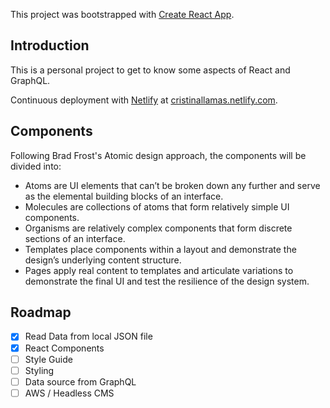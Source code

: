This project was bootstrapped with [Create React App](https://github.com/facebook/create-react-app).

## Introduction

This is a personal project to get to know some aspects of React and GraphQL.

Continuous deployment with [Netlify](http://www.netlify.com) at [cristinallamas.netlify.com](http://cristinallamas.netlify.com).

## Components

Following Brad Frost's Atomic design approach, the components will be divided into:

- Atoms are UI elements that can’t be broken down any further and serve as the elemental building blocks of an interface.
- Molecules are collections of atoms that form relatively simple UI components.
- Organisms are relatively complex components that form discrete sections of an interface.
- Templates place components within a layout and demonstrate the design’s underlying content structure.
- Pages apply real content to templates and articulate variations to demonstrate the final UI and test the resilience of the design system.

## Roadmap

- [x] Read Data from local JSON file
- [x] React Components
- [ ] Style Guide
- [ ] Styling
- [ ] Data source from GraphQL
- [ ] AWS / Headless CMS
